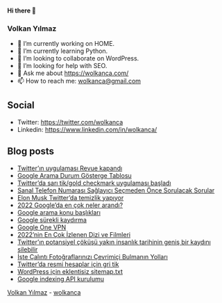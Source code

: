 #### Hi there 👋

### Volkan Yılmaz

- 🔭 I’m currently working on HOME.
- 🌱 I’m currently learning Python.
- 👯 I’m looking to collaborate on WordPress.
- 🤔 I’m looking for help with SEO.
- 💬 Ask me about https://wolkanca.com/
- 📫 How to reach me: wolkanca@gmail.com

## Social
- Twitter: https://twitter.com/wolkanca
- Linkedin: https://www.linkedin.com/in/wolkanca/



## Blog posts
<!-- BLOG-POST-LIST:START -->
- [Twitter’ın uygulaması Revue kapandı](https://wolkanca.com/twitterin-uygulamasi-revue-kapandi/)
- [Google Arama Durum Gösterge Tablosu](https://wolkanca.com/google-arama-durum-gosterge-tablosu/)
- [Twitter’da sarı tik/gold checkmark uygulaması başladı](https://wolkanca.com/twitterda-sari-tik-gold-checkmark-uygulamasi-basladi/)
- [Sanal Telefon Numarası Sağlayıcı Seçmeden Önce Sorulacak Sorular](https://wolkanca.com/sanal-telefon-numarasi-saglayici-secmeden-once-sorulacak-sorular/)
- [Elon Musk Twitter’da temizlik yapıyor](https://wolkanca.com/elon-musk-twitterda-temizlik-yapiyor/)
- [2022 Google’da en çok neler arandı?](https://wolkanca.com/2022-googleda-en-cok-neler-arandi/)
- [Google arama konu başlıkları](https://wolkanca.com/google-arama-konu-basliklari/)
- [Google sürekli kaydırma](https://wolkanca.com/google-surekli-kaydirma/)
- [Google One VPN](https://wolkanca.com/google-one-vpn/)
- [2022’nin En Çok İzlenen Dizi ve Filmleri](https://wolkanca.com/2022nin-en-cok-izlenen-dizi-ve-filmleri/)
- [Twitter’ın potansiyel çöküşü yakın insanlık tarihinin geniş bir kaydını silebilir](https://wolkanca.com/twitterin-potansiyel-cokusu-yakin-insanlik-tarihinin-genis-bir-kaydini-silebilir/)
- [İşte Çalıntı Fotoğraflarınızı Çevrimiçi Bulmanın Yolları](https://wolkanca.com/iste-calinti-fotograflarinizi-cevrimici-bulmanin-yollari/)
- [Twitter’da resmi hesaplar için gri tik](https://wolkanca.com/twitterda-resmi-hesaplar-icin-gri-tik/)
- [WordPress için eklentisiz sitemap.txt](https://wolkanca.com/wordpress-icin-eklentisiz-sitemap-txt/)
- [Google indexing API kurulumu](https://wolkanca.com/google-indexing-api-kurulumu/)
<!-- BLOG-POST-LIST:END -->


[Volkan Yılmaz](https://volkanyilmaz.com.tr/) - [wolkanca](https://wolkanca.com/)
